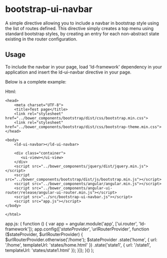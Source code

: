 # bootstrap-ui-navbar
A simple directive allowing you to include a navbar in bootstrap style using the list of routes defined. This directive simply creates a top menu using standard bootstrap styles, by creating an entry for each non-abstract state existing in the router configuration.
## Usage
To include the navbar in your page, load 'ld-framework' dependency in your application and insert the ld-ui-navbar directive in your page.

Below is a complete example:


Html:
    <!DOCTYPE html>
    <html lang="en" ng-app="app">
    
    <head>
        <meta charset="UTF-8">
        <title>Test page</title>
        <link rel="stylesheet" href="../bower_components/bootstrap/dist/css/bootstrap.min.css">
        <link rel="stylesheet" href="../bower_components/bootstrap/dist/css/bootstrap-theme.min.css">
    </head>
    
    <body>
        <ld-ui-navbar></ld-ui-navbar>
    
        <div class="container">
           <ui-view></ui-view>
        </div>
        <script src="../bower_components/jquery/dist/jquery.min.js"></script>
        <script src="../bower_components/bootstrap/dist/js/bootstrap.min.js"></script>
        <script src="../bower_components/angular/angular.min.js"></script>
        <script src="../bower_components/angular-ui-router/release/angular-ui-router.min.js"></script>
        <script src="../src/bootstrap-ui-navbar.js"></script>
        <script src="app.js"></script>
    </body>
    
    </html>
app.js:
    (
        function () {
            var app = angular.module('app', ['ui.router', 'ld-framework']);
            app.config(['$stateProvider', '$urlRouterProvider', function ($stateProvider, $urlRouterProvider) {
                $urlRouterProvider.otherwise('/home');
                $stateProvider
                .state('home', {
                    url: '/home',
                    templateUrl: 'states/home.html'
                })
                .state('state1', {
                    url: '/state1',
                    templateUrl: 'states/state1.html'
                });
            }]);
        }()
    );